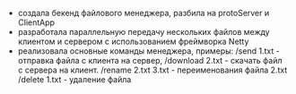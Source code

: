 - создала бекенд файлового менеджера, разбила на protoServer и ClientApp
- разработала параллельную передачу нескольких файлов между клиентом и сервером с использованием фреймворка Netty
- реализовала основные команды менеджера, примеры:
/send 1.txt - отправка файла c клиента на сервер, 
/download 2.txt - скачать файл с сервера на клиент. 
/rename 2.txt 3.txt - переименования файла 2.txt
/delete 1.txt - удаление файла
